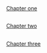 <a href="https://github.com/math7b/reactChapterOne">
  Chapter one
</a>

##

<a href="https://github.com/math7b/reactChapterTwo">
  Chapter two
</a>

##

<a href="https://github.com/math7b/reactChapterThree">
  Chapter three
</a>
